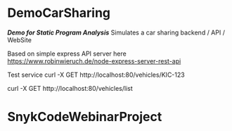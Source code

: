 # DemoCarSharing
***Demo for Static Program Analysis*** Simulates a car sharing backend / API / WebSite

Based on simple express API server here https://www.robinwieruch.de/node-express-server-rest-api


Test service
curl -X GET http://localhost:80/vehicles/KIC-123

curl -X GET http://localhost:80/vehicles/list

# SnykCodeWebinarProject
